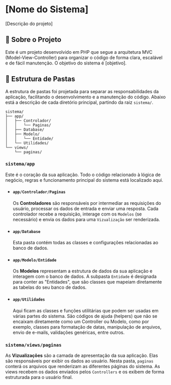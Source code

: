 # [Nome do Sistema]

[Descrição do projeto]

## 📜 Sobre o Projeto

Este é um projeto desenvolvido em PHP que segue a arquitetura MVC (Model-View-Controller) para organizar o código de forma clara, escalável e de fácil manutenção. O objetivo do sistema é [objetivo].

## 🚀 Estrutura de Pastas

A estrutura de pastas foi projetada para separar as responsabilidades da aplicação, facilitando o desenvolvimento e a manutenção do código. Abaixo está a descrição de cada diretório principal, partindo da raiz `sistema/`.

```
sistema/
├── app/
│   ├── Controlador/
│   │   └── Paginas/
│   ├── Database/
│   ├── Modelo/
│   │   └── Entidade/
│   └── Utilidades/
└── views/
    └── paginas/
```

### `sistema/app`

Este é o coração da sua aplicação. Todo o código relacionado à lógica de negócio, regras e funcionamento principal do sistema está localizado aqui.

- #### `app/Controlador/Paginas`

  Os **Controladores** são responsáveis por intermediar as requisições do usuário, processar os dados de entrada e enviar uma resposta. Cada controlador recebe a requisição, interage com os `Modelos` (se necessário) e envia os dados para uma `Vizualização` ser renderizada.

- #### `app/Database`

  Esta pasta contém todas as classes e configurações relacionadas ao banco de dados.

- #### `app/Modelo/Entidade`

  Os **Modelos** representam a estrutura de dados da sua aplicação e interagem com o banco de dados. A subpasta `Entidade` é designada para conter as "Entidades", que são classes que mapeiam diretamente as tabelas do seu banco de dados.

- #### `app/Utilidades`

  Aqui ficam as classes e funções utilitárias que podem ser usadas em várias partes do sistema. São códigos de ajuda (helpers) que não se encaixam diretamente como um Controller ou Modelo, como por exemplo, classes para formatação de datas, manipulação de arquivos, envio de e-mails, validações genéricas, entre outros.

### `sistema/views/paginas`

As **Vizualizações** são a camada de apresentação da sua aplicação. Elas são responsáveis por exibir os dados ao usuário. Nesta pasta, `paginas` conterá os arquivos que renderizam as diferentes páginas do sistema. As views recebem os dados enviados pelos `Controllers` e os exibem de forma estruturada para o usuário final.
